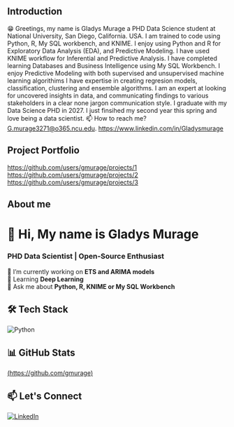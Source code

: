 ## Introduction
😁 Greetings, my name is Gladys Murage a PHD Data Science student at National University, San Diego, California. USA. 
I am trained to code using Python, R, My SQL workbench, and KNIME.
I enjoy using Python and R for Exploratory Data Analysis (EDA), and Predictive Modeling.
I have used KNIME workflow for Inferential and Predictive Analysis.
I have completed learning Databases and Business Intelligence using My SQL Workbench.
I enjoy Predictive Modeling with both supervised and unsupervised machine learning algorithims
I have expertise in creating regresion models, classification, clustering and ensemble algorithms.
I am an expert at looking for uncovered insights in data, and communicating findings to various stakeholders in a clear none jargon communication style.
I graduate with my Data Science PHD in 2027. I just finsihed my second year this spring and love being a data scientist.
📫 How to reach me? G.murage3271@o365.ncu.edu. https://www.linkedin.com/in/Gladysmurage

## Project Portfolio
https://github.com/users/gmurage/projects/1
https://github.com/users/gmurage/projects/2
https://github.com/users/gmurage/projects/3

## About me
# 👋 Hi, My name is Gladys Murage 
### **PHD Data Scientist | Open-Source Enthusiast**  

🔭 I’m currently working on **ETS and ARIMA models**  
🌱 Learning **Deep Learning**  
💬 Ask me about **Python, R, KNIME or My SQL Workbench**  

## **🛠️ Tech Stack**  
![Python](https://img.shields.io/badge/-Python-3776AB?logo=python&logoColor=white)  

## **📊 GitHub Stats**  
[(https://github.com/gmurage)](https://github-readme-stats.vercel.app/api?username=yourusername&show_icons=true&theme=radical)  

## **📫 Let's Connect**  
[![LinkedIn](https://img.shields.io/badge/LinkedIn-0077B5?logo=linkedin&logoColor=white)](https://www.linkedin.com/in/gladysmurage/)  
